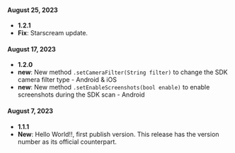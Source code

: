 #### August 25, 2023 
*  **1.2.1**
  * **Fix**: Starscream update.

#### August 17, 2023 
*  **1.2.0**
  * **new**: New method `.setCameraFilter(String filter)` to change the SDK camera filter type - Android & iOS
  * **new**: New method `.setEnableScreenshots(bool enable)` to enable screenshots during the SDK scan - Android

#### August 7, 2023 
*  **1.1.1**
  * **New**: Hello World!!, first publish version. This release has the version number as its official counterpart.